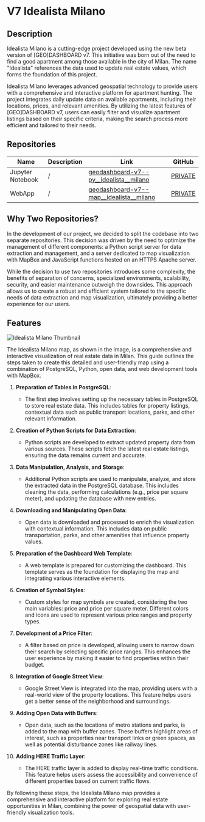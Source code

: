 # V7 Idealista Milano

## Description

Idealista Milano is a cutting-edge project developed using the new beta version of [GEO]DASHBOARD v7. This initiative was born out of the need to find a good apartment among those available in the city of Milan. The name "Idealista" references the data used to update real estate values, which forms the foundation of this project.

Idealista Milano leverages advanced geospatial technology to provide users with a comprehensive and interactive platform for apartment hunting. The project integrates daily update data on available apartments, including their locations, prices, and relevant amenities. By utilizing the latest features of [GEO]DASHBOARD v7, users can easily filter and visualize apartment listings based on their specific criteria, making the search process more efficient and tailored to their needs.

## Repositories

| Name        | Description | Link       | GitHub|
| ----------- | ----------- | ---------- | ---------- |
|Jupyter Notebook|/|[geodashboard-v7--py__idealista__milano](doc/private-access.md)|[PRIVATE](doc/private-access.md)|
|WebApp|/|[geodashboard-v7--map__idealista__milano](doc/private-access.md)|[PRIVATE](doc/private-access.md)|

## Why Two Repositories?

In the development of our project, we decided to split the codebase into two separate repositories. This decision was driven by the need to optimize the management of different components: a Python script server for data extraction and management, and a server dedicated to map visualization with MapBox and JavaScript functions hosted on an HTTPS Apache server.

While the decision to use two repositories introduces some complexity, the benefits of separation of concerns, specialized environments, scalability, security, and easier maintenance outweigh the downsides. This approach allows us to create a robust and efficient system tailored to the specific needs of data extraction and map visualization, ultimately providing a better experience for our users.

## Features

![Idealista Milano Thumbnail](https://cityplanner.biz/geodashboard-v7/map__idealista__milano/assets/images/thumb.jpg "Idealista Milano")

The Idealista Milano map, as shown in the image, is a comprehensive and interactive visualization of real estate data in Milan. This guide outlines the steps taken to create this detailed and user-friendly map using a combination of PostgreSQL, Python, open data, and web development tools with MapBox.

1. **Preparation of Tables in PostgreSQL**:
   - The first step involves setting up the necessary tables in PostgreSQL to store real estate data. This includes tables for property listings, contextual data such as public transport locations, parks, and other relevant information.

2. **Creation of Python Scripts for Data Extraction**:
   - Python scripts are developed to extract updated property data from various sources. These scripts fetch the latest real estate listings, ensuring the data remains current and accurate.

3. **Data Manipulation, Analysis, and Storage**:
   - Additional Python scripts are used to manipulate, analyze, and store the extracted data in the PostgreSQL database. This includes cleaning the data, performing calculations (e.g., price per square meter), and updating the database with new entries.

4. **Downloading and Manipulating Open Data**:
   - Open data is downloaded and processed to enrich the visualization with contextual information. This includes data on public transportation, parks, and other amenities that influence property values.

5. **Preparation of the Dashboard Web Template**:
   - A web template is prepared for customizing the dashboard. This template serves as the foundation for displaying the map and integrating various interactive elements.

6. **Creation of Symbol Styles**:
   - Custom styles for map symbols are created, considering the two main variables: price and price per square meter. Different colors and icons are used to represent various price ranges and property types.

7. **Development of a Price Filter**:
   - A filter based on price is developed, allowing users to narrow down their search by selecting specific price ranges. This enhances the user experience by making it easier to find properties within their budget.

8. **Integration of Google Street View**:
   - Google Street View is integrated into the map, providing users with a real-world view of the property locations. This feature helps users get a better sense of the neighborhood and surroundings.

9. **Adding Open Data with Buffers**:
   - Open data, such as the locations of metro stations and parks, is added to the map with buffer zones. These buffers highlight areas of interest, such as properties near transport links or green spaces, as well as potential disturbance zones like railway lines.

10. **Adding HERE Traffic Layer**:
    - The HERE traffic layer is added to display real-time traffic conditions. This feature helps users assess the accessibility and convenience of different properties based on current traffic flows.

By following these steps, the Idealista Milano map provides a comprehensive and interactive platform for exploring real estate opportunities in Milan, combining the power of geospatial data with user-friendly visualization tools.